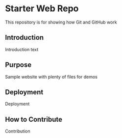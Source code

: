 # Starter Web Repo

This repository is for showing how Git and GitHub work

## Introduction

Introduction text

## Purpose

Sample website with plenty of files for demos

## Deployment

Deployment

## How to Contribute

Contribution
